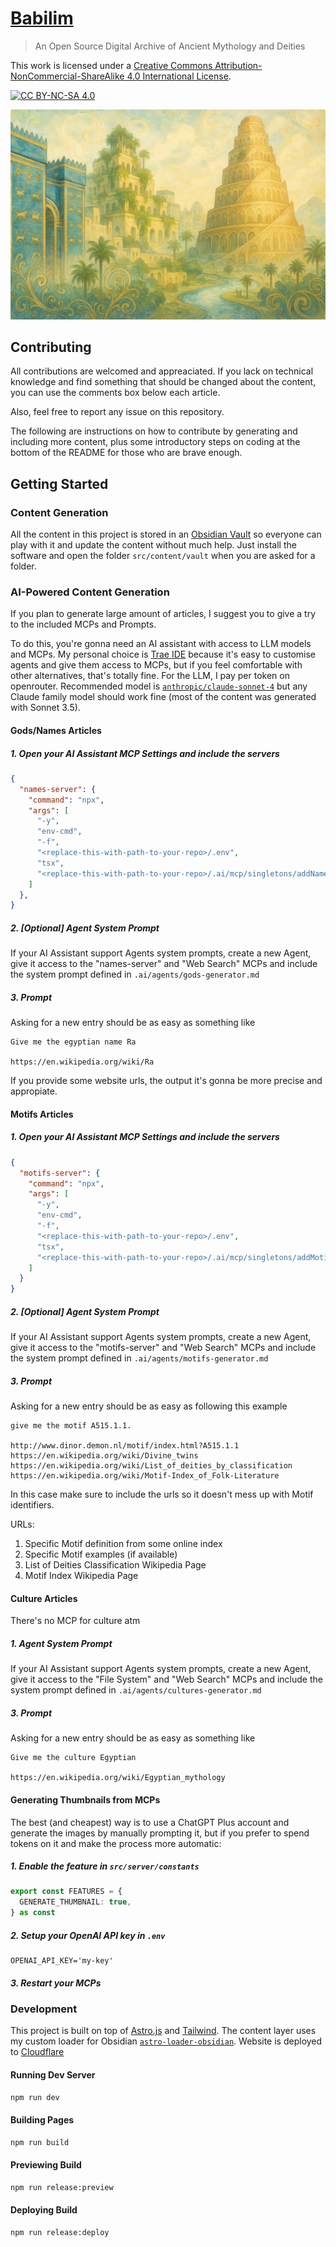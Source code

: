 
# [Babilim](https://babilim.info)

> An Open Source Digital Archive of Ancient Mythology and Deities


This work is licensed under a
[Creative Commons Attribution-NonCommercial-ShareAlike 4.0 International License][cc-by-nc-sa].

[![CC BY-NC-SA 4.0][cc-by-nc-sa-image]][cc-by-nc-sa]

[cc-by-nc-sa]: http://creativecommons.org/licenses/by-nc-sa/4.0/
[cc-by-nc-sa-image]: https://licensebuttons.net/l/by-nc-sa/4.0/88x31.png
[cc-by-nc-sa-shield]: https://img.shields.io/badge/License-CC%20BY--NC--SA%204.0-lightgrey.svg

![](src/assets/Babylon.jpg)

## Contributing

All contributions are welcomed and appreaciated. If you lack on technical knowledge and find something that should be changed about the content, you can use the comments box below each article.

Also, feel free to report any issue on this repository.

The following are instructions on how to contribute by generating and including more content, plus some introductory steps on coding at the bottom of the README for those who are brave enough.

## Getting Started

### Content Generation

All the content in this project is stored in an [Obsidian Vault](https://obsidian.md/) so everyone can play with it and update the content without much help. Just install the software and open the folder `src/content/vault` when you are asked for a folder.

### AI-Powered Content Generation

If you plan to generate large amount of articles, I suggest you to give a try to the included MCPs and Prompts.

To do this, you're gonna need an AI assistant with access to LLM models and MCPs. My personal choice is [Trae IDE](https://www.trae.ai/) because it's easy to customise agents and give them access to MCPs, but if you feel comfortable with other alternatives, that's totally fine. For the LLM, I pay per token on openrouter. Recommended model is [`anthropic/claude-sonnet-4`](https://openrouter.ai/anthropic/claude-sonnet-4) but any Claude family model should work fine (most of the content was generated with Sonnet 3.5).

#### Gods/Names Articles

##### 1. Open your AI Assistant MCP Settings and include the servers

```json
{
  "names-server": {
    "command": "npx",
    "args": [
      "-y",
      "env-cmd",
      "-f",
      "<replace-this-with-path-to-your-repo>/.env",
      "tsx",
      "<replace-this-with-path-to-your-repo>/.ai/mcp/singletons/addName.ts"
    ]
  },
}
```

##### 2. *[Optional]* Agent System Prompt

If your AI Assistant support Agents system prompts, create a new Agent, give it access to the "names-server" and "Web Search" MCPs and include the system prompt defined in `.ai/agents/gods-generator.md`

##### 3. Prompt

Asking for a new entry should be as easy as something like 

```tpl
Give me the egyptian name Ra

https://en.wikipedia.org/wiki/Ra
```

If you provide some website urls, the output it's gonna be more precise and appropiate.

#### Motifs Articles

##### 1. Open your AI Assistant MCP Settings and include the servers

```json
{
  "motifs-server": {
    "command": "npx",
    "args": [
      "-y",
      "env-cmd",
      "-f",
      "<replace-this-with-path-to-your-repo>/.env",
      "tsx",
      "<replace-this-with-path-to-your-repo>/.ai/mcp/singletons/addMotif.ts"
    ]
  }
}
```

##### 2. *[Optional]* Agent System Prompt

If your AI Assistant support Agents system prompts, create a new Agent, give it access to the "motifs-server" and "Web Search" MCPs and include the system prompt defined in `.ai/agents/motifs-generator.md`

##### 3. Prompt

Asking for a new entry should be as easy as following this example

```tpl
give me the motif A515.1.1.

http://www.dinor.demon.nl/motif/index.html?A515.1.1
https://en.wikipedia.org/wiki/Divine_twins
https://en.wikipedia.org/wiki/List_of_deities_by_classification
https://en.wikipedia.org/wiki/Motif-Index_of_Folk-Literature
```

In this case make sure to include the urls so it doesn't mess up with Motif identifiers.

URLs:
1. Specific Motif definition from some online index
2. Specific Motif examples (if available)
3. List of Deities Classification Wikipedia Page
4. Motif Index Wikipedia Page


#### Culture Articles

There's no MCP for culture atm

##### 1. Agent System Prompt

If your AI Assistant support Agents system prompts, create a new Agent, give it access to the "File System" and "Web Search" MCPs and include the system prompt defined in `.ai/agents/cultures-generator.md`

##### 3. Prompt

Asking for a new entry should be as easy as something like 

```tpl
Give me the culture Egyptian

https://en.wikipedia.org/wiki/Egyptian_mythology
```

#### Generating Thumbnails from MCPs

The best (and cheapest) way is to use a ChatGPT Plus account and generate the images by manually prompting it, but if you prefer to spend tokens on it and make the process more automatic:

##### 1. Enable the feature in `src/server/constants`

```ts
export const FEATURES = {
  GENERATE_THUMBNAIL: true,
} as const
```

##### 2. Setup your OpenAI API key in `.env`

```.env
OPENAI_API_KEY='my-key'
```

##### 3. Restart your MCPs

### Development

This project is built on top of [Astro.js](https://astro.build/) and [Tailwind](https://tailwindcss.com/). The content layer uses my custom loader for Obsidian [`astro-loader-obsidian`](https://github.com/aitorllj93/astro-loader-obsidian). Website is deployed to [Cloudflare](https://www.cloudflare.com/)

#### Running Dev Server

```sh
npm run dev
```

#### Building Pages

```sh
npm run build
```

#### Previewing Build

```sh
npm run release:preview
```

#### Deploying Build

```sh
npm run release:deploy
```

